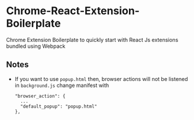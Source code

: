 # Chrome-React-Extension-Boilerplate
Chrome Extension Boilerplate to quickly start with React Js extensions bundled using Webpack

## Notes
- If you want to use `popup.html` then, browser actions will not be listened in `background.js`
  change manifest with 
  
  ```
  "browser_action": {
    ...
    "default_popup": "popup.html"
  },
  ```

